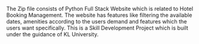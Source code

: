 The Zip file consists of Python Full Stack Website which is related to Hotel Booking Management.
The website has features like filtering the available dates, amenities according to the users demand and features which the users want specifically.
This is a Skill Development Project which is built under the guidance of KL University.
